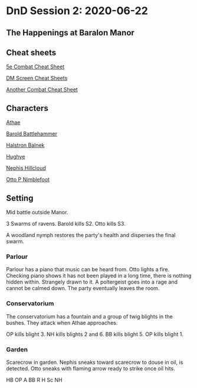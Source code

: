 # DnD Session 2: 2020-06-22
## The Happenings at Baralon Manor

## Cheat sheets

[5e Combat Cheat Sheet](https://github.com/ahumph/DnD-ISO/blob/master/5E%20Quick%20Reference%20Sheet%20v2.pdf)

[DM Screen Cheat Sheets](https://imgur.com/a/Dw9hp)

[Another Combat Cheat Sheet](https://i.redd.it/2esg4fs2c1541.png)

## Characters

[Athae](https://www.dndbeyond.com/characters/29656294)

[Barold Battlehammer](https://www.dndbeyond.com/characters/29656199)

[Halstron Balnek](https://www.dndbeyond.com/characters/29656273)

[Hughye](https://www.dndbeyond.com/characters/29656504)

[Nephis Hillcloud](https://www.dndbeyond.com/characters/29656304)

[Otto P Nimblefoot](https://www.dndbeyond.com/profile/ah309/characters/29371225)

## Setting

Mid battle outside Manor.

3 Swarms of ravens.
Barold kills S2.
Otto kills S3.

A woodland nymph restores the party's health and disperses the final swarm.

### Parlour

Parlour has a piano that music can be heard from. Otto lights a fire. Checking piano shows it has not been played in a long time, there is nothing hidden within. Strangely drawn to it. A poltergeist goes into a rage and cannot be calmed down. The party eventually leaves the room.

### Conservatorium

The conservatorium has a fountain and a group of twig blights in the bushes. They attack when Athae approaches.

OP kills blight 3.
NH kills blights 2 and 6.
BB kills blight 5.
OP kills blight 1.

### Garden

Scarecrow in garden. Nephis sneaks toward scarecrow to douse in oil, is detected. Otto sneaks with flaming arrow ready to strike once oil hits.

HB
OP
A
BB
R
H
Sc
NH